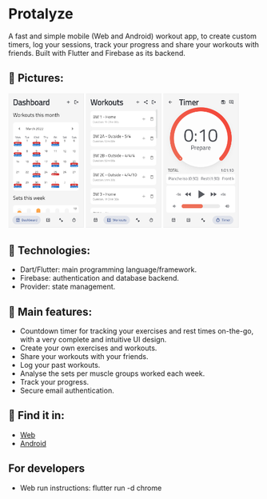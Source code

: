 # Protalyze

A fast and simple mobile (Web and Android) workout app, to create custom timers, log your sessions, track your progress and share your workouts with friends. Built with Flutter and Firebase as its backend.

## 🚀 Pictures:

<img src="images/2.png" width="30%"></img> 
<img src="images/4.png" width="30%"></img> 
<img src="images/7.png" width="30%"></img>

## 🚀 Technologies:
- Dart/Flutter: main programming language/framework.
- Firebase: authentication and database backend.
- Provider: state management.

## 🚀 Main features:
- Countdown timer for tracking your exercises and rest times on-the-go, with a very complete and intuitive UI design.
- Create your own exercises and workouts.
- Share your workouts with your friends.
- Log your past workouts.
- Analyse the sets per muscle groups worked each week.
- Track your progress.
- Secure email authentication.

## 🚀 Find it in:
- [Web](https://martinjedwabny.github.io/protalyze/)
- [Android](https://play.google.com/store/apps/details?id=com.mdjyapps.protalyze)

## For developers

- Web run instructions: 
  flutter run -d chrome
